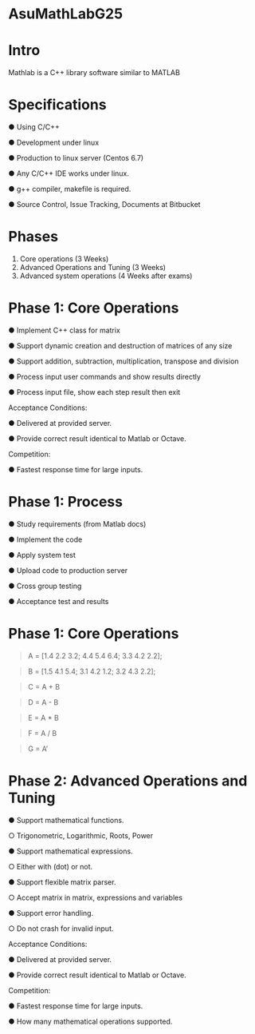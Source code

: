 # AsuMathLabG25
# Intro
Mathlab is a C++ library software similar to MATLAB
# Specifications

● Using C/C++

● Development under linux

● Production to linux server (Centos 6.7)

● Any C/C++ IDE works under linux.

● g++ compiler, makefile is required.

● Source Control, Issue Tracking, Documents at Bitbucket

# Phases
1. Core operations (3 Weeks)
2. Advanced Operations and Tuning (3 Weeks)
3. Advanced system operations (4 Weeks after exams)

# Phase 1: Core Operations
● Implement C++ class for matrix

● Support dynamic creation and destruction of matrices of any size

● Support addition, subtraction, multiplication, transpose and division

● Process input user commands and show results directly

● Process input file, show each step result then exit

Acceptance Conditions:

● Delivered at provided server.

● Provide correct result identical to Matlab or Octave.

Competition:

● Fastest response time for large inputs.


# Phase 1: Process
● Study requirements (from Matlab docs)

● Implement the code

● Apply system test

● Upload code to production server

● Cross group testing

● Acceptance test and results


# Phase 1: Core Operations
> A = [1.4 2.2 3.2; 4.4 5.4 6.4; 3.3 4.2 2.2];

> B = [1.5 4.1 5.4; 3.1 4.2 1.2; 3.2 4.3 2.2];

> C = A + B

> D = A - B

> E = A * B

> F = A / B

> G = A’


# Phase 2: Advanced Operations and Tuning
● Support mathematical functions.

○ Trigonometric, Logarithmic, Roots, Power

● Support mathematical expressions.

○ Either with (dot) or not.

● Support flexible matrix parser.

○ Accept matrix in matrix, expressions and variables

● Support error handling.

○ Do not crash for invalid input.

Acceptance Conditions:

● Delivered at provided server.

● Provide correct result identical to Matlab or Octave.

Competition:

● Fastest response time for large inputs.

● How many mathematical operations supported.
